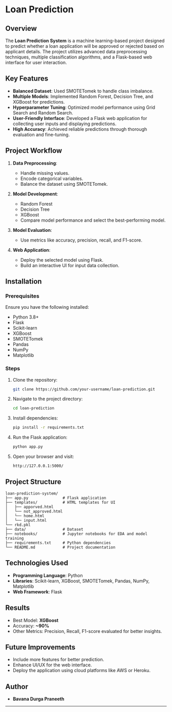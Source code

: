 # Loan Prediction

## Overview  
The **Loan Prediction System** is a machine learning-based project designed to predict whether a loan application will be approved or rejected based on applicant details. The project utilizes advanced data preprocessing techniques, multiple classification algorithms, and a Flask-based web interface for user interaction.  

## Key Features  
- **Balanced Dataset**: Used SMOTETomek to handle class imbalance.
- **Multiple Models**: Implemented Random Forest, Decision Tree, and XGBoost for predictions.
- **Hyperparameter Tuning**: Optimized model performance using Grid Search and Random Search.
- **User-Friendly Interface**: Developed a Flask web application for collecting user inputs and displaying predictions.
- **High Accuracy**: Achieved reliable predictions through thorough evaluation and fine-tuning.

## Project Workflow  
1. **Data Preprocessing**:  
   - Handle missing values.  
   - Encode categorical variables.  
   - Balance the dataset using SMOTETomek.  

2. **Model Development**:  
   - Random Forest  
   - Decision Tree  
   - XGBoost  
   - Compare model performance and select the best-performing model.  

3. **Model Evaluation**:  
   - Use metrics like accuracy, precision, recall, and F1-score.  

4. **Web Application**:  
   - Deploy the selected model using Flask.  
   - Build an interactive UI for input data collection.  

## Installation  

### Prerequisites  
Ensure you have the following installed:  
- Python 3.8+  
- Flask  
- Scikit-learn  
- XGBoost  
- SMOTETomek  
- Pandas  
- NumPy  
- Matplotlib  

### Steps  
1. Clone the repository:  
   ```bash  
   git clone https://github.com/your-username/loan-prediction.git  
   ```  

2. Navigate to the project directory:  
   ```bash  
   cd loan-prediction  
   ```  

3. Install dependencies:  
   ```bash  
   pip install -r requirements.txt  
   ```  

4. Run the Flask application:  
   ```bash  
   python app.py  
   ```  

5. Open your browser and visit:  
   ```  
   http://127.0.0.1:5000/  
   ```  

## Project Structure  
```  
loan-prediction-system/  
├── app.py               # Flask application  
├── templates/           # HTML templates for UI  
│   ├── apporved.html        
│   └── not_approved.html 
│   └── home.html
│   └── input.html     
└── rkd.pkl 
├── data/                # Dataset  
├── notebooks/           # Jupyter notebooks for EDA and model training  
├── requirements.txt     # Python dependencies  
└── README.md            # Project documentation  
```  

## Technologies Used  
- **Programming Language**: Python  
- **Libraries**: Scikit-learn, XGBoost, SMOTETomek, Pandas, NumPy, Matplotlib  
- **Web Framework**: Flask  

## Results  
- Best Model: **XGBoost**  
- Accuracy: **~90%**  
- Other Metrics: Precision, Recall, F1-score evaluated for better insights.  

## Future Improvements  
- Include more features for better prediction.  
- Enhance UI/UX for the web interface.  
- Deploy the application using cloud platforms like AWS or Heroku.  

## Author  
- **Bavana Durga Praneeth**  

---

